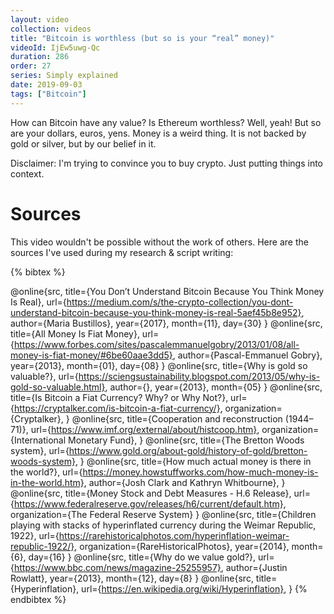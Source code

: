 ```yaml
---
layout: video
collection: videos
title: "Bitcoin is worthless (but so is your “real” money)"
videoId: IjEw5uwg-Qc
duration: 286
order: 27
series: Simply explained
date: 2019-09-03
tags: ["Bitcoin"]
---
```


How can Bitcoin have any value? Is Ethereum worthless? Well, yeah! But so are your dollars, euros, yens. Money is a weird thing. It is not backed by gold or silver, but by our belief in it.

<!--more-->

Disclaimer: I'm trying to convince you to buy crypto. Just putting things into context.

# Sources
This video wouldn't be possible without the work of others. Here are the sources I've used during my research & script writing:

{% bibtex %}

@online{src,
    title={You Don’t Understand Bitcoin Because You Think Money Is Real},
    url={https://medium.com/s/the-crypto-collection/you-dont-understand-bitcoin-because-you-think-money-is-real-5aef45b8e952},
    author={Maria Bustillos},
    year={2017},
    month={11},
    day={30}
}
@online{src,
    title={All Money Is Fiat Money},
    url={https://www.forbes.com/sites/pascalemmanuelgobry/2013/01/08/all-money-is-fiat-money/#6be60aae3dd5},
    author={Pascal-Emmanuel Gobry},
    year={2013},
    month={01},
    day={08}
}
@online{src,
    title={Why is gold so valuable?},
    url={https://sciengsustainability.blogspot.com/2013/05/why-is-gold-so-valuable.html},
    author={},
    year={2013},
    month={05}
}
@online{src,
    title={Is Bitcoin a Fiat Currency? Why? or Why Not?},
    url={https://cryptalker.com/is-bitcoin-a-fiat-currency/},
    organization={Cryptalker},
}
@online{src,
    title={Cooperation and reconstruction (1944–71)},
    url={https://www.imf.org/external/about/histcoop.htm},
    organization={International Monetary Fund},
}
@online{src,
    title={The Bretton Woods system},
    url={https://www.gold.org/about-gold/history-of-gold/bretton-woods-system},
}
@online{src,
    title={How much actual money is there in the world?},
    url={https://money.howstuffworks.com/how-much-money-is-in-the-world.htm},
    author={Josh Clark and Kathryn Whitbourne},
}
@online{src,
    title={Money Stock and Debt Measures - H.6 Release},
    url={https://www.federalreserve.gov/releases/h6/current/default.htm},
    organization={The Federal Reserve System}
}
@online{src,
    title={Children playing with stacks of hyperinflated currency during the Weimar Republic, 1922},
    url={https://rarehistoricalphotos.com/hyperinflation-weimar-republic-1922/},
    organization={RareHistoricalPhotos},
    year={2014},
    month={6},
    day={16}
}
@online{src,
    title={Why do we value gold?},
    url={https://www.bbc.com/news/magazine-25255957},
    author={Justin Rowlatt},
    year={2013},
    month={12},
    day={8}
}
@online{src,
    title={Hyperinflation},
    url={https://en.wikipedia.org/wiki/Hyperinflation},
}
{% endbibtex %}
